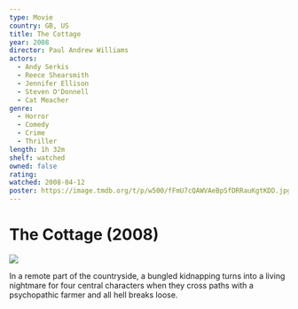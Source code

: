 ```yaml
---
type: Movie
country: GB, US
title: The Cottage
year: 2008
director: Paul Andrew Williams
actors:
  - Andy Serkis
  - Reece Shearsmith
  - Jennifer Ellison
  - Steven O'Donnell
  - Cat Meacher
genre:
  - Horror
  - Comedy
  - Crime
  - Thriller
length: 1h 32m
shelf: watched
owned: false
rating:
watched: 2008-04-12
poster: https://image.tmdb.org/t/p/w500/fFmU7cQAWVAeBpSfDRRauKgtKDD.jpg
---
```


# The Cottage (2008)

![](https://image.tmdb.org/t/p/w500/fFmU7cQAWVAeBpSfDRRauKgtKDD.jpg)

In a remote part of the countryside, a bungled kidnapping turns into a living nightmare for four central characters when they cross paths with a psychopathic farmer and all hell breaks loose.